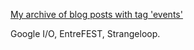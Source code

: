 [My archive of blog posts with tag 'events'](http://levibostian.com/blog/tag/event/)

Google I/O, EntreFEST, Strangeloop.
